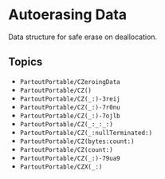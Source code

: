 # Autoerasing Data

Data structure for safe erase on deallocation.

## Topics

- ``PartoutPortable/CZeroingData``
- ``PartoutPortable/CZ()``
- ``PartoutPortable/CZ(_:)-3reij``
- ``PartoutPortable/CZ(_:)-7r0nu``
- ``PartoutPortable/CZ(_:)-7ojlb``
- ``PartoutPortable/CZ(_:_:_:)``
- ``PartoutPortable/CZ(_:nullTerminated:)``
- ``PartoutPortable/CZ(bytes:count:)``
- ``PartoutPortable/CZ(count:)``
- ``PartoutPortable/CZ(_:)-79ua9``
- ``PartoutPortable/CZX(_:)``
